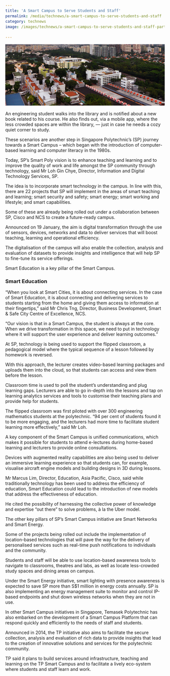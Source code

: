 ```yaml
---
title: 'A Smart Campus to Serve Students and Staff'
permalink: /media/technews/a-smart-campus-to-serve-students-and-staff
category: technews
image: /images/technews/a-smart-campus-to-serve-students-and-staff-part-1.png

---
```



![A Smart Campus to Serve Students and Staff](/images/technews/a-smart-campus-to-serve-students-and-staff-part-1.png)

An engineering student walks into the library and is notified about a new book related to his course. He also finds out, via a mobile app, where the less crowded spaces are within the library, — just in case he needs a cozy quiet corner to study.

These scenarios are another step in Singapore Polytechnic’s (SP) journey towards a Smart Campus – which began with the introduction of computer-based learning and computer literacy in the 1980s. 

Today, SP’s Smart Poly vision is to enhance teaching and learning and to improve the quality of work and life amongst the SP community through technology, said Mr Loh Gin Chye, Director, Information and Digital Technology Services, SP. 

The idea is to incorporate smart technology in the campus. In line with this, there are 22 projects that SP will implement in the areas of smart teaching and learning; smart security and safety; smart energy; smart working and lifestyle; and smart capabilities. 

Some of these are already being rolled out under a collaboration between SP, Cisco and NCS to create a future-ready campus. 

Announced on 19 January, the aim is digital transformation through the use of sensors, devices, networks and data to deliver services that will boost teaching, learning and operational efficiency. 

The digitalisation of the campus will also enable the collection, analysis and evaluation of datasets to provide insights and intelligence that will help SP to fine-tune its service offerings. 

Smart Education is a key pillar of the Smart Campus. 

### **Smart Education**
“When you look at Smart Cities, it is about connecting services. In the case of Smart Education, it is about connecting and delivering services to students starting from the home and giving them access to information at their fingertips,” said Mr Chris Tng, Director, Business Development, Smart & Safe City Centre of Excellence, NCS.

“Our vision is that in a Smart Campus, the student is always at the core. When we drive transformation in this space, we need to put in technology where it will support the user experience and deliver learning outcomes.” 

At SP, technology is being used to support the flipped classroom, a pedagogical model where the typical sequence of a lesson followed by homework is reversed. 

With this approach, the lecturer creates video-based learning packages and uploads them into the cloud, so that students can access and view them before the lesson. 

Classroom time is used to poll the student’s understanding and plug learning gaps. Lecturers are able to go in-depth into the lessons and tap on learning analytics services and tools to customise their teaching plans and provide help for students.

The flipped classroom was first piloted with over 300 engineering mathematics students at the polytechnic. “94 per cent of students found it to be more engaging, and the lecturers had more time to facilitate student learning more effectively,” said Mr Loh. 

A key component of the Smart Campus is unified communications, which makes it possible for students to attend e-lectures during home-based learning and lecturers to provide online consultations. 

Devices with augmented reality capabilities are also being used to deliver an immersive learning experience so that students can, for example, visualise aircraft engine models and building designs in 3D during lessons.

Mr Marcus Lim, Director, Education, Asia Pacific, Cisco, said while traditionally technology has been used to address the efficiency of education, Smart Education could lead to the introduction of new models that address the effectiveness of education.

He cited the possibility of harnessing the collective power of knowledge and expertise “out there” to solve problems, à la the Uber model. 

The other key pillars of SP’s Smart Campus initiative are Smart Networks and Smart Energy. 

Some of the projects being rolled out include the implementation of location-based technologies that will pave the way for the delivery of personalised services such as real-time push notifications to individuals and the community. 

Students and staff will be able to use location-based awareness tools to navigate to classrooms, theatres and labs, as well as locate less-crowded study spaces and dining areas on campus. 

Under the Smart Energy initiative, smart lighting with presence awareness is expected to save SP more than S$1 million in energy costs annually. SP is also implementing an energy management suite to monitor and control IP-based endpoints and shut down wireless networks when they are not in use.

In other Smart Campus initiatives in Singapore, Temasek Polytechnic has also embarked on the development of a Smart Campus Platform that can respond quickly and efficiently to the needs of staff and students. 

Announced in 2014, the TP initiative also aims to facilitate the secure collection, analysis and evaluation of rich data to provide insights that lead to the creation of innovative solutions and services for the polytechnic community. 

TP said it plans to build services around infrastructure, teaching and learning on the TP Smart Campus and to facilitate a lively eco-system where students and staff learn and work.

